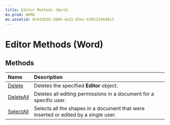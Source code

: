 ```yaml
---
title: Editor Methods (Word)
ms.prod: WORD
ms.assetid: 0c93383d-1080-4a15-82ec-b5813240d813
---
```



# Editor Methods (Word)

## Methods



|**Name**|**Description**|
|:-----|:-----|
|[Delete](editor-delete-method-word.md)|Deletes the specified  **Editor** object.|
|[DeleteAll](editor-deleteall-method-word.md)|Deletes all editing permissions in a document for a specific user.|
|[SelectAll](editor-selectall-method-word.md)|Selects all the shapes in a document that were inserted or edited by a single user.|

